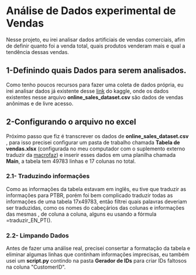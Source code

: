 # Análise de Dados experimental de Vendas
Nesse projeto, eu irei analisar dados artificiais de vendas comerciais, afim de definir quanto foi a venda total, quais produtos venderam mais e qual a tendência dessas vendas.
## 1-Definindo quais Dados para serem analisados.
Como tenho poucos recursos para fazer uma coleta de dados própria, eu irei analisar dados já existente desse [link](https://www.kaggle.com/datasets/yusufdelikkaya/online-sales-dataset/data) do kaggle, onde os dados existentes nesse arquivo __online_sales_dataset.csv__ são dados de vendas anônimas e de livre acesso.
## 2-Configurando o arquivo no excel
Próximo passo que fiz é transcrever os dados de __online_sales_dataset.csv__ , para isso precisei configurar um pasta de trabalho chamada __Tabela de vendas.xlsx__ (configurada no meu computador com o suplemento externo traduzir da [macrofaz](https://macrofaz.com.br/)) e inserir esses dados em uma planilha chamada __Main__, a tabela tem 49783 linhas e 17 colunas no total.
### 2.1- Traduzindo informações
Como as informações da tabela estavam em inglês, eu tive que traduzir as informações para PTBR, porém foi bem complicado traduzir todas as informações de uma tabela 17x49783, então filtrei quais palavras deveriam ser traduzidas, como os nomes do cabeçários das colunas e informações das mesmas , de coluna a coluna, alguns eu usando a fórmula =traduzir_EN_PT(). 
### 2.2- Limpando Dados
Antes de fazer uma análise real, precisei consertar a formatação da tabela e eliminar algumas linhas que continham informações imprecisas, eu também usei um **script.py** contindo na pasta **Gerador de IDs** para criar IDs faltosos na coluna "CustomerID".
